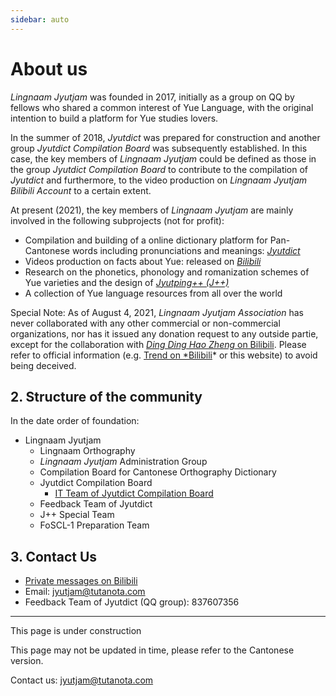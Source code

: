 ```yaml
---
sidebar: auto
---
```


# About us

*Lingnaam Jyutjam* was founded in 2017, initially as a group on QQ by fellows who shared a common interest of Yue Language, with the original intention to build a platform for Yue studies lovers.

In the summer of 2018, *Jyutdict* was prepared for construction and another group *Jyutdict Compilation Board* was subsequently established. In this case, the key members of *Lingnaam Jyutjam* could be defined as those in the group *Jyutdict Compilation Board* to contribute to the compilation of *Jyutdict* and furthermore, to the video production on *Lingnaam Jyutjam Bilibili Account* to a certain extent.

At present (2021), the key members of *Lingnaam Jyutjam* are mainly involved in the following subprojects (not for profit):

- Compilation and building of a online dictionary platform for Pan-Cantonese words including pronunciations and meanings: *[Jyutdict](/en/jyutdict-android/)*
- Videos production on facts about Yue: released on *[Bilibili](https://space.bilibili.com/410568594)*
- Research on the phonetics, phonology and romanization schemes of Yue varieties and the design of *[Jyutping++ (J++)](/en/j++/)*
- A collection of Yue language resources from all over the world

Special Note: As of August 4, 2021, *Lingnaam Jyutjam Association* has never collaborated with any other commercial or non-commercial organizations, nor has it issued any donation request to any outside partie, except for the collaboration with [*Ding Ding Hao Zheng* on Bilibili](https://www.bilibili.com/video/BV1ji4y1L7W6). Please refer to official information (e.g. [Trend on *Bilibili](https://space.bilibili.com/410568594/dynamic)* or this website) to avoid being deceived.

## 2. Structure of the community

In the date order of foundation:

- Lingnaam Jyutjam
    - Lingnaam Orthography
    - *Lingnaam Jyutjam* Administration Group
    - Compilation Board for Cantonese Orthography Dictionary
    - Jyutdict Compilation Board
        - [IT Team of Jyutdict Compilation Board](https://github.com/JyutdictEB)
    - Feedback Team of Jyutdict
    - J++ Special Team
    - FoSCL-1 Preparation Team

## 3. Contact Us

- [Private messages on Bilibili](https://space.bilibili.com/410568594)
- Email: jyutjam@tutanota.com
- Feedback Team of Jyutdict (QQ group): 837607356

---

This page is under construction

This page may not be updated in time, please refer to the Cantonese version.

Contact us: jyutjam@tutanota.com
